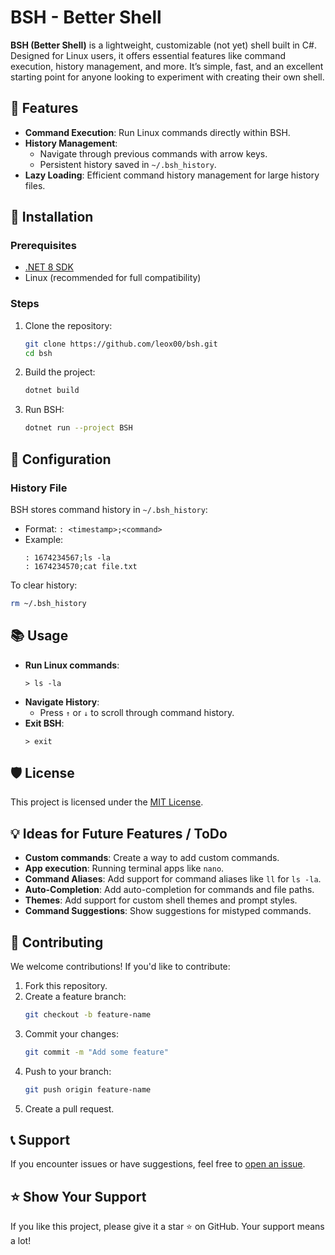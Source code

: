 # BSH - Better Shell

**BSH (Better Shell)** is a lightweight, customizable (not yet) shell built in C#. Designed for Linux users, it offers essential features like command execution, history management, and more. It’s simple, fast, and an excellent starting point for anyone looking to experiment with creating their own shell.

## 🚀 Features

- **Command Execution**: Run Linux commands directly within BSH.
- **History Management**:
    - Navigate through previous commands with arrow keys.
    - Persistent history saved in `~/.bsh_history`.
- **Lazy Loading**: Efficient command history management for large history files.

## 🔨 Installation

### Prerequisites
- [.NET 8 SDK](https://dotnet.microsoft.com/en-us/download)
- Linux (recommended for full compatibility)

### Steps
1. Clone the repository:
   ```bash
   git clone https://github.com/leox00/bsh.git
   cd bsh
   ```

2. Build the project:
   ```bash
   dotnet build
   ```

3. Run BSH:
   ```bash
   dotnet run --project BSH
   ```

## 🔧 Configuration

### History File
BSH stores command history in `~/.bsh_history`:
- Format: `: <timestamp>;<command>`
- Example:
  ```
  : 1674234567;ls -la
  : 1674234570;cat file.txt
  ```

To clear history:
```bash
rm ~/.bsh_history
```

## 📚 Usage

- **Run Linux commands**:
  ```
  > ls -la
  ```
- **Navigate History**:
    - Press `↑` or `↓` to scroll through command history.
- **Exit BSH**:
  ```
  > exit
  ```

## 🛡️ License

This project is licensed under the [MIT License](LICENSE).

## 💡 Ideas for Future Features / ToDo
- **Custom commands**: Create a way to add custom commands.
- **App execution**: Running terminal apps like `nano`.
- **Command Aliases**: Add support for command aliases like `ll` for `ls -la`.
- **Auto-Completion**: Add auto-completion for commands and file paths.
- **Themes**: Add support for custom shell themes and prompt styles.
- **Command Suggestions**: Show suggestions for mistyped commands.

## 🤝 Contributing

We welcome contributions! If you'd like to contribute:
1. Fork this repository.
2. Create a feature branch:
   ```bash
   git checkout -b feature-name
   ```
3. Commit your changes:
   ```bash
   git commit -m "Add some feature"
   ```
4. Push to your branch:
   ```bash
   git push origin feature-name
   ```
5. Create a pull request.

## 📞 Support

If you encounter issues or have suggestions, feel free to [open an issue](https://github.com/leox00/bsh/issues).

## ⭐ Show Your Support

If you like this project, please give it a star ⭐ on GitHub. Your support means a lot!
